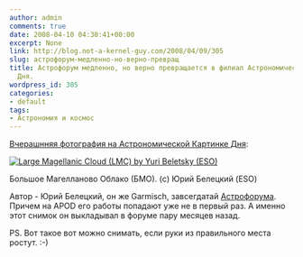 ```yaml
---
author: admin
comments: true
date: 2008-04-10 04:30:41+00:00
excerpt: None
link: http://blog.not-a-kernel-guy.com/2008/04/09/305
slug: астрофорум-медленно-но-верно-превращ
title: Астрофорум медленно, но верно превращается в филиал Астрономической Картинки
  Дня.
wordpress_id: 305
categories:
- default
tags:
- Астрономия и космос
---
```


[Вчерашнняя фотография на Астрономической Картинке Дня](http://antwrp.gsfc.nasa.gov/apod/ap080409.html):

[![Large Magellanic Cloud (LMC) by Yuri Beletsky (ESO)](http://blog.not-a-kernel-guy.com/wp-content/uploads/2008/04/lmcdeepwide_beletsky_small.jpg)](http://antwrp.gsfc.nasa.gov/apod/image/0804/lmcdeepwide_beletsky_big.jpg)     

Большое Магелланово Облако (БМО). (c) Юрий Белецкий (ESO)

Автор - Юрий Белецкий, он же Garmisch, завсегдатай [Астрофорума](http://www.astronomy.ru/forum/index.php). Причем на APOD его работы попадают уже не в первый раз. А именно этот снимок он выкладывал в форуме пару месяцев назад.

PS. Вот такое вот можно снимать, если руки из правильного места ростут. :-)
